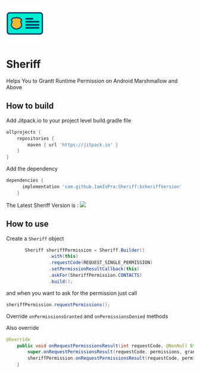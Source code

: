 ![Sheriff Icon](https://raw.githubusercontent.com/IamIsPra/Sheriff/master/assets/icon.png)
# Sheriff
Helps You to Grantt Runtime Permission on Android Marshmallow and Above

## How to build

Add Jitpack.io to your project level build.gradle file 
```gradle
allprojects {
    repositories {
        maven { url 'https://jitpack.io' }
    }
}
```
  
Add the dependency
```gradle
dependencies {
	  implementation 'com.github.IamIsPra:Sheriff:$sheriffVersion'
	}
```
The Latest Sheriff Version is : [![](https://jitpack.io/v/IamIsPra/Sheriff.svg)](https://jitpack.io/#IamIsPra/Sheriff) 
 
## How to use
  
Create a `Sheriff` object
  
```java
       Sheriff sheriffPermission = Sheriff.Builder()
                .with(this)
                .requestCode(REQUEST_SINGLE_PERMISSION)
                .setPermissionResultCallback(this)
                .askFor(SheriffPermission.CONTACTS)
                .build();
 ```
 and when you want to ask for the permission just call
 ```java
sheriffPermission.requestPermissions();
 ```
 
Override `onPermissionsGranted` and `onPermissionsDenied` methods

Also override 

```java
@Override
    public void onRequestPermissionsResult(int requestCode, @NonNull String[] permissions, @NonNull int[] grantResults) {
        super.onRequestPermissionsResult(requestCode, permissions, grantResults);
        sheriffPermission.onRequestPermissionsResult(requestCode, permissions, grantResults);
    }
```  

